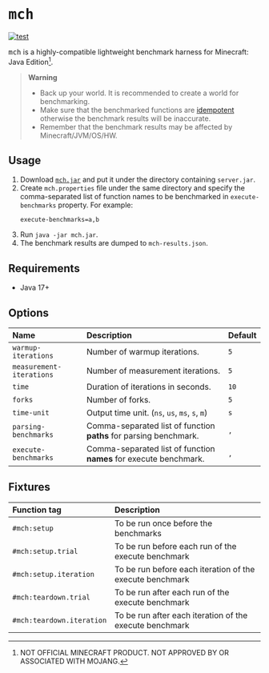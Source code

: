 # <samp>mch</samp>

[![test](https://github.com/mcenv/mch/actions/workflows/test.yml/badge.svg)](https://github.com/mcenv/mch/actions/workflows/test.yml)

<samp>mch</samp> is a highly-compatible lightweight benchmark harness for Minecraft: Java Edition[^1].

> **Warning**
> - Back up your world. It is recommended to create a world for benchmarking.
> - Make sure that the benchmarked functions are [idempotent](https://en.wikipedia.org/wiki/Idempotence) otherwise the benchmark results will be inaccurate.
> - Remember that the benchmark results may be affected by Minecraft/JVM/OS/HW.

## Usage

1. Download [`mch.jar`](https://github.com/mcenv/mch/releases/latest/download/mch.jar) and put it under the directory containing `server.jar`.
2. Create `mch.properties` file under the same directory and specify the comma-separated list of function names to be benchmarked in `execute-benchmarks` property. For example:
    ```properties
    execute-benchmarks=a,b
    ```
3. Run `java -jar mch.jar`.
4. The benchmark results are dumped to `mch-results.json`.

## Requirements

- Java 17+

## Options

| Name                     | Description                                                       | Default |
|:-------------------------|:------------------------------------------------------------------|:--------|
| `warmup-iterations`      | Number of warmup iterations.                                      | `5`     |
| `measurement-iterations` | Number of measurement iterations.                                 | `5`     |
| `time`                   | Duration of iterations in seconds.                                | `10`    |
| `forks`                  | Number of forks.                                                  | `5`     |
| `time-unit`              | Output time unit. (`ns`, `us`, `ms`, `s`, `m`)                    | `s`     |
| `parsing-benchmarks`     | Comma-separated list of function **paths** for parsing benchmark. | `,`     |
| `execute-benchmarks`     | Comma-separated list of function **names** for execute benchmark. | `,`     |

## Fixtures

| Function tag              | Description                                              |
|:--------------------------|:---------------------------------------------------------|
| `#mch:setup`              | To be run once before the benchmarks                     |
| `#mch:setup.trial`        | To be run before each run of the execute benchmark       |
| `#mch:setup.iteration`    | To be run before each iteration of the execute benchmark |
| `#mch:teardown.trial`     | To be run after each run of the execute benchmark        |
| `#mch:teardown.iteration` | To be run after each iteration of the execute benchmark  |

[^1]: NOT OFFICIAL MINECRAFT PRODUCT. NOT APPROVED BY OR ASSOCIATED WITH MOJANG.

